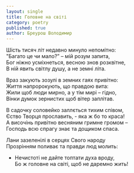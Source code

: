 ```yaml
---
layout: single
title: Головне на світі
category: poetry
published: true
author: Бреурош Володимир
---
```


Шість тисяч літ недавно минуло непомітно:  
"Багато це чи мало?” – мій розум запита,  
Бог ніжно усміхнеться, весною знов розквітне,   
В ній явить світлу душу, а не земні літа.  


Враз закують зозулі  в земних гаях привітно:  
Життя напророкують, що правдою вита:  
Жили щоб люди мирно,  а у тім мирі – гідно,  
Вінки думок зернистих  щоб вітер заплітав.  


В садочку соловейко  заллється тихим співом,  
Єство Творця прославить, -  яка ж бо то краса!  
А височінь привітно  весняним гримне громом –  
Господь всю спрагу знає  та дощиком спаса.  


Лани зазеленілі в серцях Свого народу  
Прозрінням поливає  та правди люд молить:  
- Нечистоті не дайте топтати духа вроду,  
Бо ж головне на світі,  щоб не даремно жить!
